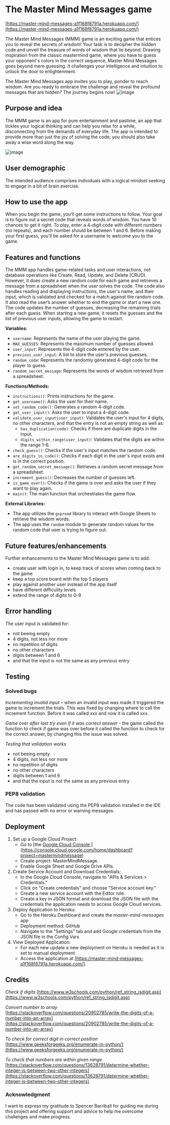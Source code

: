 
# The Master Mind Messages game
[https://master-mind-messages-a1f168f8791a.herokuapp.com/](https://master-mind-messages-a1f168f8791a.herokuapp.com/)

The Master Mind Messages (MMM) game is an exciting game that entices you to reveal the secrets of wisdom! Your task is to decipher the hidden code and unveil the treasure of words of wisdom that lie beyond. Drawing inspiration from the classic mastermind game, where you have to guess your opponent's colors in the correct sequence, Master Mind Messages goes beyond mere guessing. It challenges your intelligence and intuition to unlock the door to enlightenment.

The Master Mind Messages app invites you to play, ponder to reach wisdom. Are you ready to embrace the challenge and reveal the profound messages that are hidden? The journey begins now!
![image](https://github.com/CharlottaG/Secret-message-mastermind/assets/138576943/f377821e-03b2-4548-aabd-6df7c1c8cfab)

## Purpose and idea
The MMM game is an app for pure entertainment and pastime, an app that tickles your logical thinking and can help you relax for a while, disconnecting from the demands of everyday life. The app is intended to provide more than just the joy of solving the code; you should also take away a wise word along the way.

![image](https://github.com/CharlottaG/Secret-message-mastermind/assets/138576943/bd4d108b-fd6d-47a0-bb91-71d7e2d4aefb)


## User demographic
The intended audience comprises individuals with a logical mindset seeking to engage in a bit of brain exercise.

## How to use the app
When you begin the game, you'll get some instructions to follow. Your goal is to figure out a secret code that reveals words of wisdom. You have 10 chances to get it right. To play, enter a 4-digit code with different numbers (no repeats), and each number should be between 1 and 6. Before making your first guess, you'll be asked for a username to welcome you to the game. 

## Features and functions
The MMM app handles game-related tasks and user interactions, not database operations like Create, Read, Update, and Delete (CRUD). However, it does create a new random code for each game and retrieves a message from a spreadsheet when the user solves the code. The code also handles reading and displaying instructions, the user's name, and their input, which is validated and checked for a match against the random code. It also read the user’s answer whether to end the game or start a new one. The code updates the number of guesses, decreasing the remaining trials after each guess. When starting a new game, it resets the guesses and the list of previous user inputs, allowing the game to restart.

**Variables:**
   - `username`: Represents the name of the user playing the game.
   - `MAX_GUESSES`: Represents the maximum number of guesses allowed.
   - `user_input`: Represents the 4-digit code entered by the user.
   - `previous_user_input`: A list to store the user's previous guesses.
   - `random_code`: Represents the randomly generated 4-digit code for the player to guess.
   - `random_secret_message`: Represents the words of wisdom retrieved from a spreadsheet.

**Functions/Methods:**
   - `instructions()`: Prints instructions for the game.
   - `get_username()`: Asks the user for their name.
   - `set_random_code()`: Generates a random 4-digit code.
   - `get_user_input()`: Asks the user to input a 4-digit code.
   - `validate_user_input(user_input)`: Validates the user's input for 4 digits, no other characters, and that the entry is not an empty string as well as:
     - `has_duplication(code)`: Checks if there are duplicate digits in the input.
     - `digits_within_range(user_input)`: Validates that the digits are within the range 1-6.
   - `check_guess()`: Checks if the user's input matches the random code.
   - `are_digits_in_code()`: Checks if each digit in the user's input exists and is in the correct position.
   - `get_random_secret_message()`: Retrieves a random secret message from a spreadsheet.
   - `increment_guess()`: Decreases the number of guesses left.
   - `is_game_over()`: Checks if the game is over and asks the user if they want to play again.
   - `main()`: The main function that orchestrates the game flow.

**External Libraries:**
   - The app utilizes the `gspread` library to interact with Google Sheets to retrieve the wisdom words.
   - The app uses the `random` module to generate random values for the random code that user is trying to figure out.

## Future features/enhancements
Further enhancements to the Master Mind Messages game is to add:
- create user with login in, to keep track of scores when coming back to the game
- keep a top score board with the top 5 players
- play against another user instead of the app itself
- have different difficulity levels
- extend the range of digits to 0-9

## Error handling
The user input is validated for:
  - not beeing empty
  - 4 digits, not less nor more
  - no repetition of digits
  - no other characters
  - digits between 1 and 6
  - and that the input is not the same as any previous entry

## Testing
### Solved bugs
*Incrementing invalid input* – when an invalid input was made it triggered the game to increment the trials. This was fixed by changing where to call the increment function. Before it was called xxx and now it is called xxx.

*Game over after last try even if it was correct answer* - the game called the function to check if game was over before it called the function to check for the correct answer, by changing this the issue was solved.

*Testing that validation works*
  - not beeing empty
  - 4 digits, not less nor more
  - no repetition of digits
  - no other characters
  - digits between 1 and 6
  - and that the input is not the same as any previous entry

### PEP8 validation
The code has been validated using the PEP8 validation installed in the IDE and has passed with no error or warning messages.
  
## Deployment
1. Set up a Google Cloud Project:
   - Go to [the [Google Cloud Console](https://console.cloud.google.com/).](https://console.cloud.google.com/home/dashboard?project=mastermindmessage)
   - Create project: MasterMindMessage.
   - Enable Google Sheet and Google Drive APIs.
2. Create Service Account and Download Credentials:
   - In the Google Cloud Console, navigate to "APIs & Services > Credentials."
   - Click on "Create credentials" and choose "Service account key."
   - Create a new service account with the Editor role.
   - Create a key in JSON format and download the JSON file with the credentials the application needs to access Google Cloud services.
4. Deploy Application to Heroku:
   - Go to the Heroku Dashboard and create the *master-mind-messages* app
   - Deployment method: GitHub
   - Navigate to the "Settings" tab and add Google credentials from the JSON file in the Config Vars
5. View Deployed Application:
   - For each new update a new deployment on Heroku is needed as it is set to manual deployment
   - Access the application at [https://master-mind-messages-a1f168f8791a.herokuapp.com/].

## Credits
*Check if digits*
[https://www.w3schools.com/python/ref_string_isdigit.asp](https://www.w3schools.com/python/ref_string_isdigit.asp)

*Convert number to array*
[https://stackoverflow.com/questions/20902785/write-the-digits-of-a-number-into-an-array](https://stackoverflow.com/questions/20902785/write-the-digits-of-a-number-into-an-array)

*To check for correct digit in correct position*
[https://www.geeksforgeeks.org/enumerate-in-python/](https://www.geeksforgeeks.org/enumerate-in-python/)

*To check that numbers are within given range*
[https://stackoverflow.com/questions/13628791/determine-whether-integer-is-between-two-other-integers](https://stackoverflow.com/questions/13628791/determine-whether-integer-is-between-two-other-integers)

### Acknowledgment
I want to express my gratitude to Spencer Barriball for guiding me during this project and offering support and advice to help me overcome challenges and make progress.


